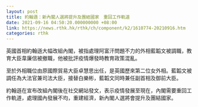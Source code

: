 ```yaml
---
layout: post
title: 約翰遜：新內閣人選將提升及團結國家　重回工作軌道
date: 2021-09-16 04:50:20.000000000 +08:00
link: https://news.rthk.hk/rthk/ch/component/k2/1610774-20210916.htm
categories: rthk
---
```


英國首相約翰遜大幅改組內閣，被指處理阿富汗問題不力的外相藍韜文被調職，教育大臣韋廉信被撤職，他被批評疫情爆發時教育政策混亂。

至於外相職位由原國際貿易大臣卓慧思出任，是英國歷來第二位女外相。藍韜文被調任為大法官兼司法大臣，接替白樂彬，藍韜文同時兼任副首相及御前大臣。

約翰遜在宣布改組內閣後在社交網站發文，表示疫情發展至現在，內閣需要重回工作軌道，處理國內發展不均，重建經濟，新內閣人選將會提升及團結國家。
